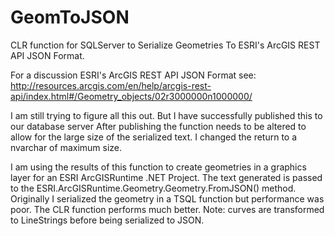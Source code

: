GeomToJSON
==========

CLR function for SQLServer to Serialize Geometries To ESRI's ArcGIS REST API JSON Format.

For a discussion ESRI's ArcGIS REST API JSON Format see:
http://resources.arcgis.com/en/help/arcgis-rest-api/index.html#/Geometry_objects/02r3000000n1000000/

I am still trying to figure all this out.  But I have successfully published this to our database server
After publishing the function needs to be altered to allow for the large size of the serialized text.
I changed the return to a nvarchar of maximum size.

I am using the results of this function to create geometries in a graphics layer for an ESRI ArcGISRuntime .NET Project.
The text generated is passed to the ESRI.ArcGISRuntime.Geometry.Geometry.FromJSON() method.  Originally I serialized the
geometry in a TSQL function but performance was poor.  The CLR function performs much better. 
Note: curves are transformed to LineStrings before being serialized to JSON.
